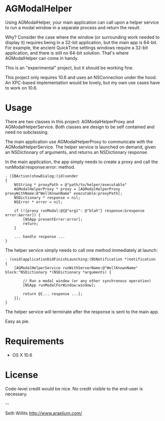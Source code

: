 AGModalHelper
=============

Using AGModalHelper, your main application can call upon a helper
service to run a modal window in a separate process and return the
result.

Why? Consider the case where the window (or surrounding work needed
to display it) requires being in a 32-bit application, but the main
app is 64-bit. For example, the ancient QuickTime settings windows
require a 32-bit application, and there is still no 64-bit solution.
That's where AGModalHelper can come in handy.

This is an "experimental" project, but it should be working fine.

This project only requires 10.6 and uses an NSConnection under
the hood. An XPC-based implementation would be lovely, but my own
use cases have to work on 10.6.


Usage
=============
There are two classes in this project: AGModalHelperProxy and
AGModalHelperService. Both classes are design to be self contained
and need no subclassing.

The main application use AGModalHelperProxy to communicate with the
AGModalHelperService. The helper service is launched on demand,
given an NSDictionary of arguments, and returns an NSDictionary
response.


In the main application, the app simply needs to create a proxy
and call the runModal:response:error: method.

	- (IBAction)showDialog:(id)sender
	{
		NSString * proxyPath = @"path/to/helper/executable"
		AGModalHelperProxy * proxy = [AGModalHelperProxy proxyWithName:@"WellKnownName" executable:proxyPath];
		NSDictionary * response = nil;
		NSError * error = nil;
		
		if (![proxy runModal:@{@"arg1": @"blah"} response:&response error:&error]) {
			[NSApp presentError:error];
			return;
		}
	
		... handle response ...
	}



The helper service simply needs to call one method immediately at launch:

	- (void)applicationDidFinishLaunching:(NSNotification *)notification
	{
		[AGModalHelperService runWithServerName:@"WellKnownName" block:^NSDictionary *(NSDictionary *arguments) {
		
			// Run a modal window (or any other synchronous operation)
			[NSApp runModalForWindow:window];
		
			return @{... response ...};
		}];
	}


The helper service will terminate after the response is sent to the main app.

Easy as pie.
	


Requirements
=============
- OS X 10.6


License
=============
Code-level credit would be nice. No credit visible to the end-user
is necessary.


--

Seth Willits
http://www.araelium.com/
